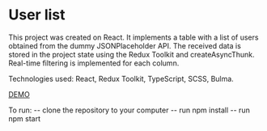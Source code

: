 # User list

This project was created on React. It implements a table with a list of users obtained from the dummy JSONPlaceholder API. The received data is stored in the project state using the Redux Toolkit and createAsyncThunk. Real-time filtering is implemented for each column.

Technologies used: React, Redux Toolkit, TypeScript, SCSS, Bulma.

[DEMO](https://andrii-rykal.github.io/smart-task/)

To run:
-- clone the repository to your computer
-- run npm install
-- run npm start
